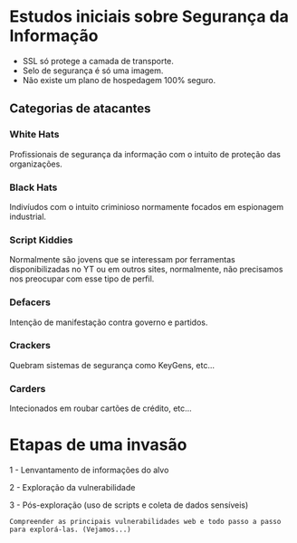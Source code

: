 # Estudos iniciais sobre Segurança da Informação 

- SSL só protege a camada de transporte. 
- Selo de segurança é só uma imagem. 
- Não existe um plano de hospedagem 100% seguro. 

## Categorias de atacantes

### White Hats

Profissionais de segurança da informação com o intuito de proteção das organizações. 

### Black Hats

Indivíudos com o intuito criminioso normamente focados em espionagem industrial. 

### Script Kiddies 

Normalmente são jovens que se interessam por ferramentas disponibilizadas no YT ou em outros sites, normalmente, não precisamos nos preocupar com esse tipo de perfil. 

### Defacers

Intenção de manifestação contra governo e partidos. 

### Crackers

Quebram sistemas de segurança como KeyGens, etc...

### Carders

Intecionados em roubar cartões de crédito, etc... 

# Etapas de uma invasão

1 - Lenvantamento de informações do alvo

2 - Exploração da vulnerabilidade

3 - Pós-exploração (uso de scripts e coleta de dados sensíveis)

    Compreender as principais vulnerabilidades web e todo passo a passo para explorá-las. (Vejamos...)



